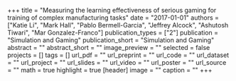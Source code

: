 +++
title = "Measuring the learning effectiveness of serious gaming for training of complex manufacturing tasks"
date = "2017-01-01"
authors = ["Katie Li", "Mark Hall", "Pablo Bermell-Garcia", "Jeffrey Alcock", "Ashutosh Tiwari", "Mar Gonzalez-Franco"]
publication_types = ["2"]
publication = "Simulation and Gaming"
publication_short = "Simulation and Gaming"
abstract = ""
abstract_short = ""
image_preview = ""
selected = false
projects = []
tags = []
url_pdf = ""
url_preprint = ""
url_code = ""
url_dataset = ""
url_project = ""
url_slides = ""
url_video = ""
url_poster = ""
url_source = ""
math = true
highlight = true
[header]
image = ""
caption = ""
+++
